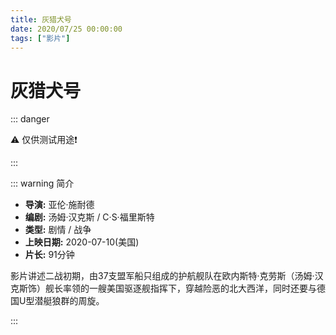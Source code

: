 ```yaml
---
title: 灰猎犬号
date: 2020/07/25 00:00:00
tags: ["影片"]
---
```


# 灰猎犬号

<ClientOnly>
  <display-bar :displayData="$frontmatter"></display-bar>
</ClientOnly>

::: danger

⚠️ 仅供测试用途❗️

:::

::: warning 简介

* **导演:**  亚伦·施耐德
* **编剧:**  汤姆·汉克斯 / C·S·福里斯特
* **类型:**  剧情 / 战争
* **上映日期:**  2020-07-10(美国)
* **片长:**  91分钟

影片讲述二战初期，由37支盟军船只组成的护航舰队在欧内斯特·克劳斯（汤姆·汉克斯饰）舰长率领的一艘美国驱逐舰指挥下，穿越险恶的北大西洋，同时还要与德国U型潜艇狼群的周旋。

:::

<!-- <ClientOnly>
  <video-player :src="'/videosource/greyhound.mp4'"></video-player>
</ClientOnly> -->